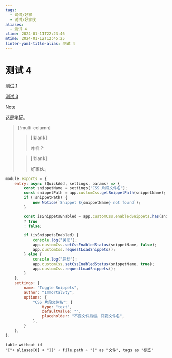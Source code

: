 ```yaml
---
tags:
  - 试试/好家
  - 试试/好家伙
aliases:
  - 测试 4
ctime: 2024-01-11T22:23:46
mtime: 2024-01-12T12:45:25
linter-yaml-title-alias: 测试 4
---
```


# 测试 4

[测试 1](./20231227175836027.md)

[测试 3](20240101095959935.md)

> [!note]
> 
> 这是笔记。

> [!multi-column]
> 
> > [!blank]
> > 
> > 咋样？
> 
> > [!blank]
> > 
> > 好家伙。

```javascript
module.exports = {
	entry: async (QuickAdd, settings, params) => {
		const snippetName = settings["CSS 片段文件名"];
		const snippetPath = app.customCss.getSnippetPath(snippetName);
		if (!snippetPath) {
			new Notice(`Snippet ${snippetName} not found`);
		}

		const isSnippetsEnabled = app.customCss.enabledSnippets.has(snippetName)
		? true
		: false;

		if (isSnippetsEnabled) {
			console.log("关闭");
			app.customCss.setCssEnabledStatus(snippetName, false);
			app.customCss.requestLoadSnippets();
		} else {
			console.log("启动");
			app.customCss.setCssEnabledStatus(snippetName, true);
			app.customCss.requestLoadSnippets();
		}
	},
	settings: {
		name: "Toggle Snippets",
		author: "ImmortalSty",
		options: {
			"CSS 片段文件名": {
				type: "text",
				defaultValue: "",
				placeholder: "不要文件后缀，只要文件名",
			},
		}
	},
};
```

```dataview
table without id
"["+ aliases[0] + "](" + file.path + ")" as "文件", tags as "标签"
```